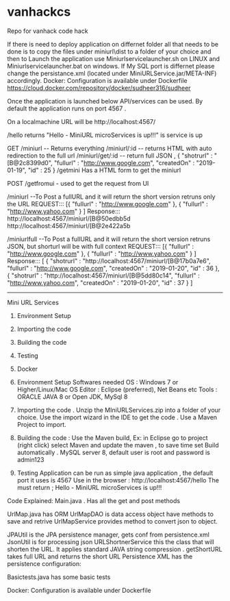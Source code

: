 # vanhackcs
Repo for vanhack code hack

If there is need to deploy application on differnet folder all that needs to be done is to
copy the files under miniurl\dist to a folder of your choice and then 
to Launch the application use Miniurlservicelauncher.sh on LINUX and Miniurlservicelauncher.bat on windows.
If My SQL port is differnet please change the persistance.xml (located under MiniURLService.jar/META-INF) accordingly.
Docker: Configuration is available under Dockerfile
https://cloud.docker.com/repository/docker/sudheer316/sudheer

Once the application is launched below API/services can be used.
By default the application runs on port 4567 . 

On a localmachine URL will be http://localhost:4567/

/hello	 returns "Hello - MiniURL microServices is up!!!" is service is up

GET
/miniurl  -- Returns everything
/miniurl/:id  -- returns HTML with auto redirection to the full url
/miniurl/get/:id  -- return full JSON , { "shotrurl" : "[B@2c8399d0", "fullurl" : "http://www.google.com", "createdOn" : "2019-01-19", "id" : 25 }
/getmini Has a HTML form to get the miniurl

POST
/getfromui - used to get the request from UI

/miniurl  --To Post a fullURL and it will return the short version retruns only the URL
REQUEST:::
 [{
  "fullurl" : "http://www.google.com"
 },
 {
  "fullurl" : "http://www.yahoo.com"
 }
 ]
 Response:::
http://localhost:4567/miniurl/[B@50edbb5d
http://localhost:4567/miniurl/[B@2e422a5b

/miniurlfull --To Post a fullURL and it will return the short version retruns JSON, but shorturl will be with full context
REQUEST:::
 [{
  "fullurl" : "http://www.google.com"
 },
 {
  "fullurl" : "http://www.yahoo.com"
 }
 ]
Response::: 
[ {
  "shotrurl" : "http://localhost:4567/miniurl/[B@17b0a7e6",
  "fullurl" : "http://www.google.com",
  "createdOn" : "2019-01-20",
  "id" : 36
}, {
  "shotrurl" : "http://localhost:4567/miniurl/[B@5dd80c14",
  "fullurl" : "http://www.yahoo.com",
  "createdOn" : "2019-01-20",
  "id" : 37
} ]

-------------------------------------------------------------------------------------------------------------------------------------
Mini URL Services
1.	Environment Setup
2.	Importing the code
3.	Building the code
4.	Testing
5.	Docker

1.	Environment Setup
Softwares needed 
	OS : Windows 7 or Higher/Linux/Mac OS
	Editor : Eclipse (preferred), Net Beans etc
	Tools : ORACLE JAVA 8  or Open JDK, MySql 8
2.	Importing the code . 
Unzip the MIniURLServices.zip into a folder of your choice. Use the import wizard in the IDE to get the code . Use a Maven Project to import.
3.	Building the code :  Use the Maven build, Ex: in Eclipse go to project (right click) select Maven and update the maven , to save time set Build automatically .
              MySQL server 8, default user is root and password is admin123
	      
4.	Testing 
Application can be run as simple java application , the default port it uses is 4567
Use in the browser : http://localhost:4567/hello 
The must return ; Hello - MiniURL microServices is up!!!
 
Code Explained:
Main.java . Has all the get and post methods
 

UrlMap.java has ORM
UrlMapDAO is data access object have methods to save and retrive
UrlMapService provides method to convert json to object.

JPAUtil is the JPA persistence manager, gets conf from persistence.xml
JsonUtil is for processing json
URLShortnerService this the class that will shorten the URL. It applies standard JAVA string compression .
getShortURL takes full URL and returns the short URL
Persistence XML has the persistence configuration:

Basictests.java has some basic tests
 
Docker: Configuration is available under Dockerfile

